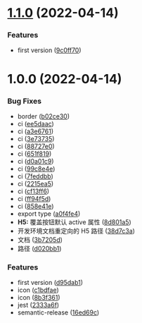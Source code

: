 # [1.1.0](https://github.com/sushi-su/ant-design-taro/compare/v1.0.0...v1.1.0) (2022-04-14)


### Features

* first version ([9c0ff70](https://github.com/sushi-su/ant-design-taro/commit/9c0ff70d5f20f75510a7a78cfe8fe757faa019df))

# 1.0.0 (2022-04-14)


### Bug Fixes

* border ([b02ce30](https://github.com/sushi-su/ant-design-taro/commit/b02ce300ab2082b5998226e941233d1108935f27))
* ci ([ee5daac](https://github.com/sushi-su/ant-design-taro/commit/ee5daacebf7938e58d1d1fa704ab90607c2daa73))
* ci ([a3e6761](https://github.com/sushi-su/ant-design-taro/commit/a3e676145940c9968ba1e012c35d961d0d6e36c2))
* ci ([3e73735](https://github.com/sushi-su/ant-design-taro/commit/3e7373579f866317a0836e4d85b4d97b9803fe12))
* ci ([88727e0](https://github.com/sushi-su/ant-design-taro/commit/88727e06f784f1ecdc193ad0ef5797342295dcad))
* ci ([651f819](https://github.com/sushi-su/ant-design-taro/commit/651f8192da44caee2b32ad07052641e08ab45975))
* ci ([d0a01c9](https://github.com/sushi-su/ant-design-taro/commit/d0a01c966087f0355844ac5ae4115504b903cd6e))
* ci ([99c8e4e](https://github.com/sushi-su/ant-design-taro/commit/99c8e4e26ce53c3b05e9b6cc42247e41d9409aed))
* ci ([7feddbb](https://github.com/sushi-su/ant-design-taro/commit/7feddbb84df3454537655c9784358e46d335d508))
* ci ([2215ea5](https://github.com/sushi-su/ant-design-taro/commit/2215ea50b3c2135acc2603537a7244fbcb1ccda7))
* ci ([cf13ff6](https://github.com/sushi-su/ant-design-taro/commit/cf13ff66dd617c3e9ef4be48783055d9d3b85727))
* ci ([ff94f5d](https://github.com/sushi-su/ant-design-taro/commit/ff94f5de10c6e29ce8db07c1234dd648778272ef))
* ci ([858e41e](https://github.com/sushi-su/ant-design-taro/commit/858e41e3d51013631ae2d10457f1f3ac0c8a2535))
* export type ([a0f4fe4](https://github.com/sushi-su/ant-design-taro/commit/a0f4fe4818a023fc6d633b419bdf02160c946cdc))
* **H5:** 覆盖按钮默认 active 属性 ([8d801a5](https://github.com/sushi-su/ant-design-taro/commit/8d801a53be4e3c7b79258db9ea14b0cbbcd1d0b8))
* 开发环境文档重定向的 H5 路径 ([38d7c3a](https://github.com/sushi-su/ant-design-taro/commit/38d7c3aa6e900a32f44065cb3eba5614a1264eb0))
* 文档 ([3b7205d](https://github.com/sushi-su/ant-design-taro/commit/3b7205d3b488314a6aa4a01be5b8efd0f73ac41d))
* 路径 ([d020bb1](https://github.com/sushi-su/ant-design-taro/commit/d020bb1c0dc1f4bdaa9f88638d886301b20b41e0))


### Features

* first version ([d95dab1](https://github.com/sushi-su/ant-design-taro/commit/d95dab191f74494cd10dcbfb55dfc5c0ba177a0c))
* icon ([c1bdfae](https://github.com/sushi-su/ant-design-taro/commit/c1bdfae712a20733609c1f39827139235c02c0bf))
* icon ([8b3f361](https://github.com/sushi-su/ant-design-taro/commit/8b3f3618fea413bf8f076709d123c9d220b7bce9))
* jest ([2333a6f](https://github.com/sushi-su/ant-design-taro/commit/2333a6fb3d5116f2e2caa79035dfaccd40e8123b))
* semantic-release ([16ed69c](https://github.com/sushi-su/ant-design-taro/commit/16ed69ce6fa36402c06045af1c24969a030edf86))
